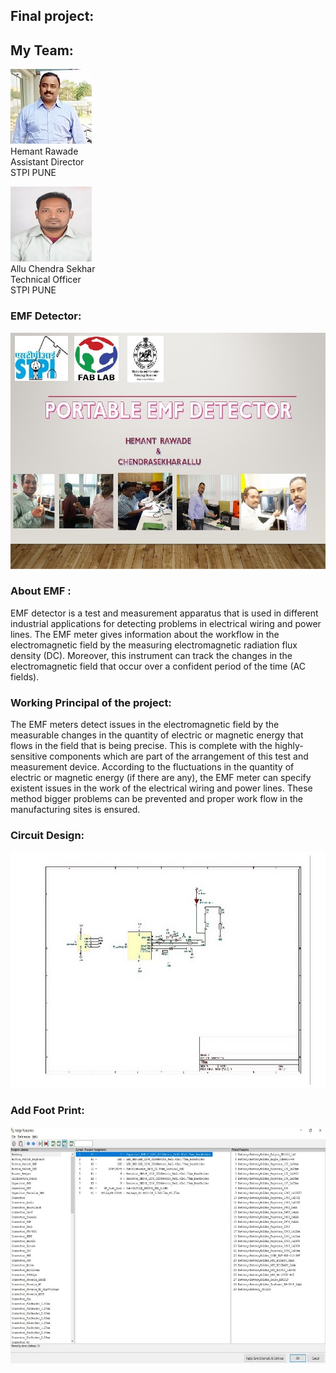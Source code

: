## Final project:

## My Team:
![](image/hemanthsirProfilepic.jpg)  
Hemant Rawade  
Assistant Director   
STPI PUNE


![](image/54.jpg)  
Allu Chendra Sekhar  
Technical Officer   
STPI PUNE

### EMF Detector:
![](image/title.jpg ) 
### About EMF :


EMF detector is a test and measurement apparatus that is used in different industrial applications for detecting problems in electrical wiring and power lines. The EMF meter gives information about the workflow in the electromagnetic field by the measuring electromagnetic radiation flux density (DC). Moreover, this instrument can track the changes in the electromagnetic field that occur over a confident period of the time (AC fields).

### Working Principal of the project:

   The EMF meters detect issues in the electromagnetic field by the measurable changes in the quantity of electric or magnetic energy that flows in the field that is being precise. This is complete with the highly-sensitive components which are part of the arrangement of this test and measurement device. According to the fluctuations in the quantity of electric or magnetic energy (if there are any), the EMF meter can specify existent issues in the work of the electrical wiring and power lines. These method bigger problems can be prevented and proper work flow in the manufacturing sites is ensured.

### Circuit Design:

![](image/circuteDesignpro.jpg )  

### Add Foot Print:

![](image/footprint.jpg ) 

 


